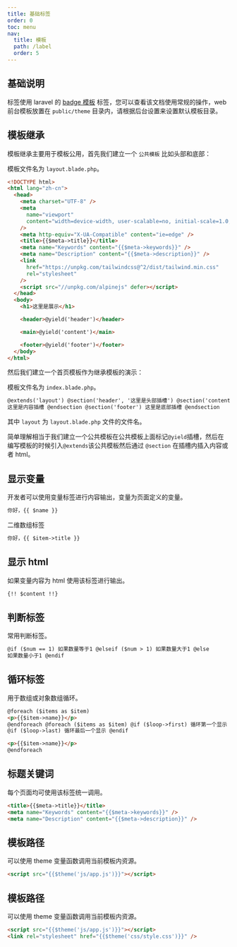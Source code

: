 ```yaml
---
title: 基础标签
order: 0
toc: menu
nav:
  title: 模板
  path: /label
  order: 5
---
```


## 基础说明

标签使用 laravel 的 [badge 模板](https://learnku.com/docs/laravel/8.x/blade/9377) 标签，您可以查看该文档使用常规的操作，web 前台模板放置在 `public/theme`
目录内，请根据后台设置来设置默认模板目录。

## 模板继承

模板继承主要用于模板公用，首先我们建立一个 `公共模板` 比如头部和底部：

模板文件名为 `layout.blade.php`。

```html
<!DOCTYPE html>
<html lang="zh-cn">
  <head>
    <meta charset="UTF-8" />
    <meta
      name="viewport"
      content="width=device-width, user-scalable=no, initial-scale=1.0, maximum-scale=1.0, minimum-scale=1.0"
    />
    <meta http-equiv="X-UA-Compatible" content="ie=edge" />
    <title>{{$meta->title}}</title>
    <meta name="Keywords" content="{{$meta->keywords}}" />
    <meta name="Description" content="{{$meta->description}}" />
    <link
      href="https://unpkg.com/tailwindcss@^2/dist/tailwind.min.css"
      rel="stylesheet"
    />
    <script src="//unpkg.com/alpinejs" defer></script>
  </head>
  <body>
    <h1>这里是展示</h1>

    <header>@yield('header')</header>

    <main>@yield('content')</main>

    <footer>@yield('footer')</footer>
  </body>
</html>
```

然后我们建立一个首页模板作为继承模板的演示：

模板文件名为 `index.blade.php`。

```html
@extends('layout') @section('header', '这里是头部插槽') @section('content')
这里是内容插槽 @endsection @section('footer') 这里是底部插槽 @endsection
```

其中 `layout` 为 `layout.blade.php` 文件的文件名。

简单理解相当于我们建立一个公共模板在公共模板上面标记`@yield`插槽，然后在编写模板的时候引入`@extends`该公共模板然后通过 `@section` 在插槽内插入内容或者 html。

## 显示变量

开发者可以使用变量标签进行内容输出，变量为页面定义的变量。

```html
你好，{{ $name }}
```

二维数组标签

```html
你好，{{ $item->title }}
```

## 显示 html

如果变量内容为 html 使用该标签进行输出。

```html
{!! $content !!}
```

## 判断标签

常用判断标签。

```html
@if ($num == 1) 如果数量等于1 @elseif ($num > 1) 如果数量大于1 @else
如果数量小于1 @endif
```

## 循环标签

用于数组或对象数组循环。

```html
@foreach ($items as $item)
<p>{{$item->name}}</p>
@endforeach @foreach ($items as $item) @if ($loop->first) 循环第一个显示 @endif
@if ($loop->last) 循环最后一个显示 @endif

<p>{{$item->name}}</p>
@endforeach
```

## 标题关键词

每个页面均可使用该标签统一调用。

```html
<title>{{$meta->title}}</title>
<meta name="Keywords" content="{{$meta->keywords}}" />
<meta name="Description" content="{{$meta->description}}" />
```

## 模板路径

可以使用 theme 变量函数调用当前模板内资源。

```html
<script src="{{$theme('js/app.js')}}"></script>
```

## 模板路径

可以使用 theme 变量函数调用当前模板内资源。

```html
<script src="{{$theme('js/app.js')}}"></script>
<link rel="stylesheet" href="{{$theme('css/style.css')}}" />
```
